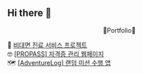 ## Hi there 👋

<p align="center">🎨Portfolio🎨</p>
<p>
  🏥 <a href="https://www.notion.so/0bc5e322b285481cae629ccc82f72dd2?pvs=4">비대면 진료 서비스 프로젝트</a><br>
  🤓 <a href="https://www.notion.so/PROPASS-13ecd77434a68029b91bf6fb75e406dc?pvs=4">[PROPASS] 자격증 관리 웹페이지</a><br>
  🗺️ <a href="https://github.com/pyqvv/Adventure_Log?tab=readme-ov-file#adventure_log">[AdventureLog] 랜덤 미션 수행 앱 </a><br>
</p>

<!--
**pyqvv/pyqvv** is a ✨ _special_ ✨ repository because its `README.md` (this file) appears on your GitHub profile.

Here are some ideas to get you started:

- 🔭 I’m currently working on ...
- 🌱 I’m currently learning ...
- 👯 I’m looking to collaborate on ...
- 🤔 I’m looking for help with ...
- 💬 Ask me about ...
- 📫 How to reach me: ...
- 😄 Pronouns: ...
- ⚡ Fun fact: ...
-->
